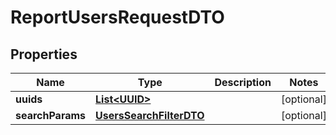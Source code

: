 # ReportUsersRequestDTO

## Properties
Name | Type | Description | Notes
------------ | ------------- | ------------- | -------------
**uuids** | [**List&lt;UUID&gt;**](UUID.md) |  |  [optional]
**searchParams** | [**UsersSearchFilterDTO**](UsersSearchFilterDTO.md) |  |  [optional]
